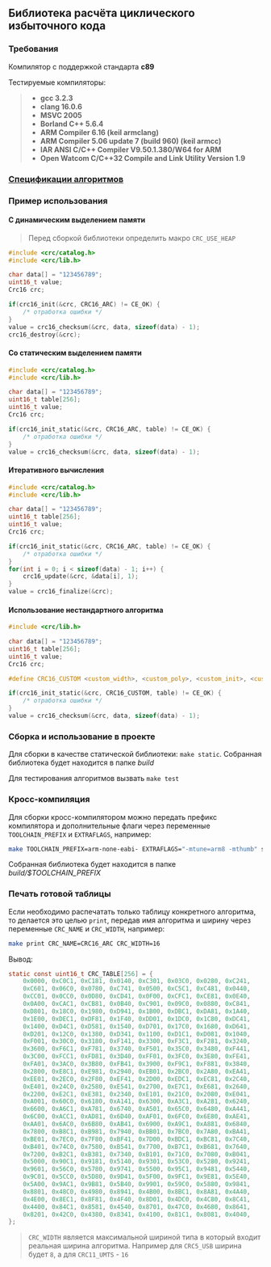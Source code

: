 ## Библиотека расчёта циклического избыточного кода

### Требования
Компилятор с поддержкой стандарта **c89**

Тестируемые компиляторы:
> - **gcc 3.2.3**
> - **clang 16.0.6**
> - **MSVC 2005**
> - **Borland C++ 5.6.4**
> - **ARM Compiler 6.16 (keil armclang)**
> - **ARM Compiler 5.06 update 7 (build 960) (keil armcc)**
> - **IAR ANSI C/C++ Compiler V9.50.1.380/W64 for ARM**
> - **Open Watcom C/C++32 Compile and Link Utility Version 1.9**

### [Спецификации алгоритмов](./CATALOG.md)

### Пример использования
#### С динамическим выделением памяти
> Перед сборкой библиотеки определить макро `CRC_USE_HEAP`
```c
#include <crc/catalog.h>
#include <crc/lib.h>

char data[] = "123456789";
uint16_t value;
Crc16 crc;

if(crc16_init(&crc, CRC16_ARC) != CE_OK) {
    /* отработка ошибки */
}
value = crc16_checksum(&crc, data, sizeof(data) - 1);
crc16_destroy(&crc);
```

#### Со статическим выделением памяти
```c
#include <crc/catalog.h>
#include <crc/lib.h>

char data[] = "123456789";
uint16_t table[256];
uint16_t value;
Crc16 crc;

if(crc16_init_static(&crc, CRC16_ARC, table) != CE_OK) {
    /* отработка ошибки */
}
value = crc16_checksum(&crc, data, sizeof(data) - 1);
```

#### Итеративного вычисления
```c
#include <crc/catalog.h>
#include <crc/lib.h>

char data[] = "123456789";
uint16_t table[256];
uint16_t value;
Crc16 crc;

if(crc16_init_static(&crc, CRC16_ARC, table) != CE_OK) {
    /* отработка ошибки */
}
for(int i = 0; i < sizeof(data) - 1; i++) {
    crc16_update(&crc, &data[i], 1);
}
value = crc16_finalize(&crc);
```

#### Использование нестандартного алгоритма
```c
#include <crc/lib.h>

char data[] = "123456789";
uint16_t table[256];
uint16_t value;
Crc16 crc;

#define CRC16_CUSTOM <custom_width>, <custom_poly>, <custom_init>, <custom_refin>, <custom_refout>, <custom_xorout>, <custom_check>

if(crc16_init_static(&crc, CRC16_CUSTOM, table) != CE_OK) {
    /* отработка ошибки */
}
value = crc16_checksum(&crc, data, sizeof(data) - 1);
```

### Сборка и использование в проекте
Для сборки в качестве статической библиотеки: `make static`. Собранная библиотека будет находится в папке *build*

Для тестирования алгоритмов вызвать `make test`

### Кросс-компиляция
Для сборки кросс-компилятором можно передать префикс компилятора и дополнительные флаги через переменные `TOOLCHAIN_PREFIX` и `EXTRAFLAGS`, например:
```bash
make TOOLCHAIN_PREFIX=arm-none-eabi- EXTRAFLAGS="-mtune=arm8 -mthumb" static
```
Собранная библиотека будет находится в папке *build/$TOOLCHAIN_PREFIX*

### Печать готовой таблицы
Если необходимо распечатать только таблицу конкретного алгоритма, то делается это целью `print`, передав имя алгоритма и ширину через переменные `CRC_NAME` и `CRC_WIDTH`, например:
```bash
make print CRC_NAME=CRC16_ARC CRC_WIDTH=16
```
Вывод:
```c
static const uint16_t CRC_TABLE[256] = {
    0x0000, 0xC0C1, 0xC181, 0x0140, 0xC301, 0x03C0, 0x0280, 0xC241,
    0xC601, 0x06C0, 0x0780, 0xC741, 0x0500, 0xC5C1, 0xC481, 0x0440,
    0xCC01, 0x0CC0, 0x0D80, 0xCD41, 0x0F00, 0xCFC1, 0xCE81, 0x0E40,
    0x0A00, 0xCAC1, 0xCB81, 0x0B40, 0xC901, 0x09C0, 0x0880, 0xC841,
    0xD801, 0x18C0, 0x1980, 0xD941, 0x1B00, 0xDBC1, 0xDA81, 0x1A40,
    0x1E00, 0xDEC1, 0xDF81, 0x1F40, 0xDD01, 0x1DC0, 0x1C80, 0xDC41,
    0x1400, 0xD4C1, 0xD581, 0x1540, 0xD701, 0x17C0, 0x1680, 0xD641,
    0xD201, 0x12C0, 0x1380, 0xD341, 0x1100, 0xD1C1, 0xD081, 0x1040,
    0xF001, 0x30C0, 0x3180, 0xF141, 0x3300, 0xF3C1, 0xF281, 0x3240,
    0x3600, 0xF6C1, 0xF781, 0x3740, 0xF501, 0x35C0, 0x3480, 0xF441,
    0x3C00, 0xFCC1, 0xFD81, 0x3D40, 0xFF01, 0x3FC0, 0x3E80, 0xFE41,
    0xFA01, 0x3AC0, 0x3B80, 0xFB41, 0x3900, 0xF9C1, 0xF881, 0x3840,
    0x2800, 0xE8C1, 0xE981, 0x2940, 0xEB01, 0x2BC0, 0x2A80, 0xEA41,
    0xEE01, 0x2EC0, 0x2F80, 0xEF41, 0x2D00, 0xEDC1, 0xEC81, 0x2C40,
    0xE401, 0x24C0, 0x2580, 0xE541, 0x2700, 0xE7C1, 0xE681, 0x2640,
    0x2200, 0xE2C1, 0xE381, 0x2340, 0xE101, 0x21C0, 0x2080, 0xE041,
    0xA001, 0x60C0, 0x6180, 0xA141, 0x6300, 0xA3C1, 0xA281, 0x6240,
    0x6600, 0xA6C1, 0xA781, 0x6740, 0xA501, 0x65C0, 0x6480, 0xA441,
    0x6C00, 0xACC1, 0xAD81, 0x6D40, 0xAF01, 0x6FC0, 0x6E80, 0xAE41,
    0xAA01, 0x6AC0, 0x6B80, 0xAB41, 0x6900, 0xA9C1, 0xA881, 0x6840,
    0x7800, 0xB8C1, 0xB981, 0x7940, 0xBB01, 0x7BC0, 0x7A80, 0xBA41,
    0xBE01, 0x7EC0, 0x7F80, 0xBF41, 0x7D00, 0xBDC1, 0xBC81, 0x7C40,
    0xB401, 0x74C0, 0x7580, 0xB541, 0x7700, 0xB7C1, 0xB681, 0x7640,
    0x7200, 0xB2C1, 0xB381, 0x7340, 0xB101, 0x71C0, 0x7080, 0xB041,
    0x5000, 0x90C1, 0x9181, 0x5140, 0x9301, 0x53C0, 0x5280, 0x9241,
    0x9601, 0x56C0, 0x5780, 0x9741, 0x5500, 0x95C1, 0x9481, 0x5440,
    0x9C01, 0x5CC0, 0x5D80, 0x9D41, 0x5F00, 0x9FC1, 0x9E81, 0x5E40,
    0x5A00, 0x9AC1, 0x9B81, 0x5B40, 0x9901, 0x59C0, 0x5880, 0x9841,
    0x8801, 0x48C0, 0x4980, 0x8941, 0x4B00, 0x8BC1, 0x8A81, 0x4A40,
    0x4E00, 0x8EC1, 0x8F81, 0x4F40, 0x8D01, 0x4DC0, 0x4C80, 0x8C41,
    0x4400, 0x84C1, 0x8581, 0x4540, 0x8701, 0x47C0, 0x4680, 0x8641,
    0x8201, 0x42C0, 0x4380, 0x8341, 0x4100, 0x81C1, 0x8081, 0x4040,
};
```
> `CRC_WIDTH` является максимальной шириной типа в который входит реальная ширина алгоритма. Например для `CRC5_USB` ширина будет `8`, а для `CRC11_UMTS` - `16`
